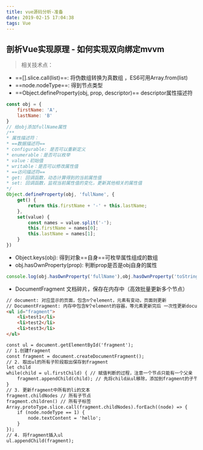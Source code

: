 ```yaml
---
title: vue源码分析-准备
date: 2019-02-15 17:04:38
tags: Vue
---
```


## 剖析Vue实现原理 - 如何实现双向绑定mvvm
> 相关技术点：
* ==[].slice.call(list)==: 将伪数组转换为真数组 ，ES6可用Array.from(list)
* ==node.nodeType==: 得到节点类型
* ==Object.defineProperty(obj, prop, descriptor)== descriptor属性描述符
```js
const obj = {
    firstName: 'A',
    lastName: 'B'
}
// 给obj添加fullName属性
/**
* 属性描述符：
* ==数据描述符==
* configurable: 是否可以重新定义
* enumerable：是否可以枚举
* value：初始值
* writable：是否可以修改属性值
* ==访问描述符==
* get: 回调函数，动态计算得到的当前属性值
* set: 回调函数，监视当前属性值的变化，更新其他相关的属性值
*/
Object.defineProperty(obj, 'fullName', { 
    get() {
        return this.firstName + '-' + this.lastName;
    },
    set(value) {
        const names = value.split('-');
        this.firstName = names[0];
        this.lastName = names[1];
    }
})
```

* Object.keys(obj): 得到对象==自身==可枚举属性组成的数组
* obj.hasOwnProperty(prop):  判断prop是否是obj自身的属性
```js
console.log(obj.hasOwnProperty('fullName'),obj.hasOwnProperty('toString')) // true false
```
* DocumentFragment 文档碎片，保存在内存中（高效批量更新多个节点）
```html
// document: 对应显示的页面，包含n个element，元素有变动，页面则更新
// DocumentFragment: 内存中包含N个element的容器，等元素更新完后 一次性更新document
<ul id="fragment">
    <li>test1</li>
    <li>test2</li>
    <li>test3</li>
</ul>

const ul = document.getElementById('fragment');
// 1.创建fragment
const fragment = document.createDocumentFragment();
// 2. 取出ul的所有子阶段取出保存到fragment
let child
while(child = ul.firstChild) { // 赋值判断的过程，注意一个节点只能有一个父亲
    fragment.appendChild(child); // 先将child从ul移除，添加到fragment的子节点
}
// 3. 更新fragment中所有的li的文本
fragment.childNodes // 所有子节点
fragment.children() // 所有子标签
Array.protoType.slice.call(fragment.childNodes).forEach((node) => {
    if (node.nodeType == 1) {
        node.textContent = 'hello';
    }
});
// 4. 将fragment插入ul
ul.appendChild(fragment);
```
